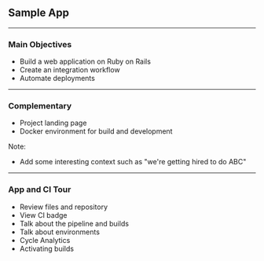 ## Sample App

----------

### Main Objectives
- Build a web application on Ruby on Rails
- Create an integration workflow
- Automate deployments  

---

### Complementary
- Project landing page
- Docker environment for build and development

Note:
- Add some interesting context such as "we're getting hired to do ABC"

----------

### App and CI Tour

- Review files and repository
- View CI badge
- Talk about the pipeline and builds
- Talk about environments
- Cycle Analytics
- Activating builds
